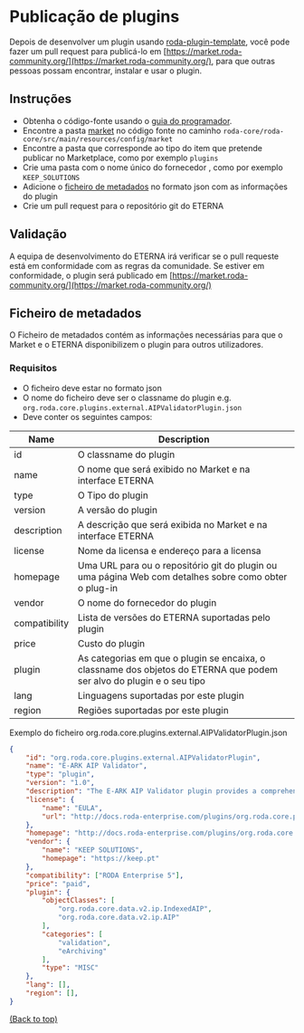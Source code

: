 <div name="top">

# Publicação de plugins

Depois de desenvolver um plugin usando [roda-plugin-template](https://github.com/keeps/roda-plugin-template), você pode fazer
um pull request para publicá-lo em [https://market.roda-community.org/](https://market.roda-community.org/), 
para que outras pessoas possam encontrar, instalar e usar o plugin.

## Instruções
- Obtenha o código-fonte usando o [guia do programador](./Developers_Guide.md).
- Encontre a pasta [market](../roda-core/roda-core/src/main/resources/config/market) no código fonte no caminho `roda-core/roda-core/src/main/resources/config/market`
- Encontre a pasta que corresponde ao tipo do item que pretende publicar no Marketplace, como por exemplo `plugins`
- Crie uma pasta com o nome único do fornecedor , como por exemplo `KEEP_SOLUTIONS`
- Adicione o [ficheiro de metadados](#metadata-file) no formato json com as informações do plugin
- Crie um pull request para o repositório git do ETERNA

## Validação
A equipa de desenvolvimento do ETERNA irá verificar se o pull requeste está em conformidade com as regras da comunidade.
Se estiver em conformidade, o plugin será publicado em [https://market.roda-community.org/](https://market.roda-community.org/)

## Ficheiro de metadados

O Ficheiro de metadados contém as informações necessárias para que o Market e o ETERNA disponibilizem o plugin para outros utilizadores.

### Requisitos
- O ficheiro deve estar no formato json
- O nome do ficheiro deve ser o classname do plugin e.g. `org.roda.core.plugins.external.AIPValidatorPlugin.json`
- Deve conter os seguintes campos:

| Name          | Description                                                                                                         |
|---------------|---------------------------------------------------------------------------------------------------------------------|
| id            | O classname do plugin                                                                                               |
| name          | O nome que será exibido no Market e na interface ETERNA                                                               |
| type          | O Tipo do plugin                                                                                                    |
| version       | A versão do plugin                                                                                                  |
| description   | A descrição que será exibida no Market e na interface ETERNA                                                          |
| license       | Nome da licensa e endereço para a licensa                                                                           |
| homepage      | Uma URL para ou o repositório git do plugin ou uma página Web com detalhes sobre como obter o plug-in               |
| vendor        | O nome do fornecedor do plugin                                                                                      |
| compatibility | Lista de versões do ETERNA suportadas pelo plugin                                                                     |
| price         | Custo do plugin                                                                                                     |
| plugin        | As categorias em que o plugin se encaixa, o classname dos objetos do ETERNA que podem ser alvo do plugin e o seu tipo |
| lang          | Linguagens suportadas por este plugin                                                                               |
| region        | Regiões suportadas por este plugin                                                                                  |

Exemplo do ficheiro org.roda.core.plugins.external.AIPValidatorPlugin.json
```json
{
    "id": "org.roda.core.plugins.external.AIPValidatorPlugin",
    "name": "E-ARK AIP Validator",
    "type": "plugin",
    "version": "1.0",
    "description": "The E-ARK AIP Validator plugin provides a comprehensive evaluation to ensure that AIPs meet the requirements outlined in the E-ARK specification, version 2.0.4.",
    "license": {
        "name": "EULA",
        "url": "http://docs.roda-enterprise.com/plugins/org.roda.core.plugins.external.AIPValidatorPlugin/LICENSE.html"
    },
    "homepage": "http://docs.roda-enterprise.com/plugins/org.roda.core.plugins.external.AIPValidatorPlugin",
    "vendor": {
        "name": "KEEP SOLUTIONS",
        "homepage": "https://keep.pt"
    },
    "compatibility": ["RODA Enterprise 5"],
    "price": "paid",
    "plugin": {
        "objectClasses": [
            "org.roda.core.data.v2.ip.IndexedAIP",
            "org.roda.core.data.v2.ip.AIP"
        ],
        "categories": [
            "validation",
            "eArchiving"
        ],
        "type": "MISC"
    },
    "lang": [],
    "region": [],
}
```
[(Back to top)](#top)

